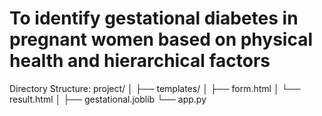 # To identify gestational diabetes in pregnant women based on physical health and hierarchical factors

Directory Structure:
project/
│
├── templates/
│ ├── form.html
│ └── result.html
│
├── gestational.joblib
└── app.py
